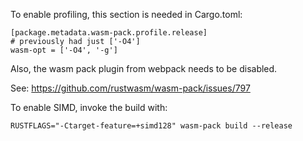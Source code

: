 To enable profiling, this section is needed in Cargo.toml:

```
[package.metadata.wasm-pack.profile.release]
# previously had just ['-O4']
wasm-opt = ['-O4', '-g']
```

Also, the wasm pack plugin from webpack needs to be disabled.

See:
https://github.com/rustwasm/wasm-pack/issues/797

To enable SIMD, invoke the build with:
```
RUSTFLAGS="-Ctarget-feature=+simd128" wasm-pack build --release
```
